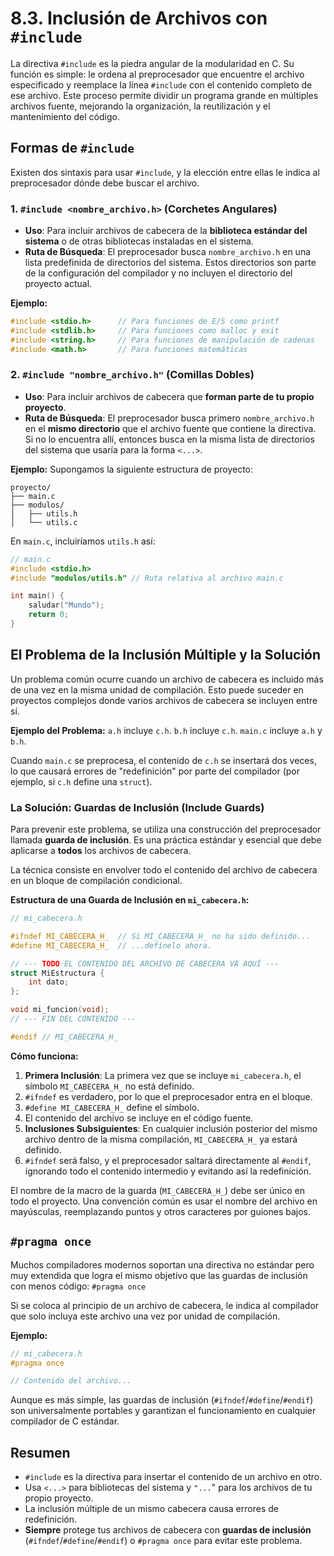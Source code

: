 # 8.3. Inclusión de Archivos con `#include`

La directiva `#include` es la piedra angular de la modularidad en C. Su función es simple: le ordena al preprocesador que encuentre el archivo especificado y reemplace la línea `#include` con el contenido completo de ese archivo. Este proceso permite dividir un programa grande en múltiples archivos fuente, mejorando la organización, la reutilización y el mantenimiento del código.

## Formas de `#include`

Existen dos sintaxis para usar `#include`, y la elección entre ellas le indica al preprocesador dónde debe buscar el archivo.

### 1. `#include <nombre_archivo.h>` (Corchetes Angulares)

- **Uso**: Para incluir archivos de cabecera de la **biblioteca estándar del sistema** o de otras bibliotecas instaladas en el sistema.
- **Ruta de Búsqueda**: El preprocesador busca `nombre_archivo.h` en una lista predefinida de directorios del sistema. Estos directorios son parte de la configuración del compilador y no incluyen el directorio del proyecto actual.

**Ejemplo:**

```c
#include <stdio.h>      // Para funciones de E/S como printf
#include <stdlib.h>     // Para funciones como malloc y exit
#include <string.h>     // Para funciones de manipulación de cadenas
#include <math.h>       // Para funciones matemáticas
```

### 2. `#include "nombre_archivo.h"` (Comillas Dobles)

- **Uso**: Para incluir archivos de cabecera que **forman parte de tu propio proyecto**.
- **Ruta de Búsqueda**: El preprocesador busca primero `nombre_archivo.h` en el **mismo directorio** que el archivo fuente que contiene la directiva. Si no lo encuentra allí, entonces busca en la misma lista de directorios del sistema que usaría para la forma `<...>`.

**Ejemplo:**
Supongamos la siguiente estructura de proyecto:

```
proyecto/
├── main.c
├── modulos/
│   ├── utils.h
│   └── utils.c
```

En `main.c`, incluiríamos `utils.h` así:

```c
// main.c
#include <stdio.h>
#include "modulos/utils.h" // Ruta relativa al archivo main.c

int main() {
    saludar("Mundo");
    return 0;
}
```

## El Problema de la Inclusión Múltiple y la Solución

Un problema común ocurre cuando un archivo de cabecera es incluido más de una vez en la misma unidad de compilación. Esto puede suceder en proyectos complejos donde varios archivos de cabecera se incluyen entre sí.

**Ejemplo del Problema:**
`a.h` incluye `c.h`.
`b.h` incluye `c.h`.
`main.c` incluye `a.h` y `b.h`.

Cuando `main.c` se preprocesa, el contenido de `c.h` se insertará dos veces, lo que causará errores de "redefinición" por parte del compilador (por ejemplo, si `c.h` define una `struct`).

### La Solución: Guardas de Inclusión (Include Guards)

Para prevenir este problema, se utiliza una construcción del preprocesador llamada **guarda de inclusión**. Es una práctica estándar y esencial que debe aplicarse a **todos** los archivos de cabecera.

La técnica consiste en envolver todo el contenido del archivo de cabecera en un bloque de compilación condicional.

**Estructura de una Guarda de Inclusión en `mi_cabecera.h`:**

```c
// mi_cabecera.h

#ifndef MI_CABECERA_H_  // Si MI_CABECERA_H_ no ha sido definido...
#define MI_CABECERA_H_  // ...defínelo ahora.

// --- TODO EL CONTENIDO DEL ARCHIVO DE CABECERA VA AQUÍ ---
struct MiEstructura {
    int dato;
};

void mi_funcion(void);
// --- FIN DEL CONTENIDO ---

#endif // MI_CABECERA_H_
```

**Cómo funciona:**

1.  **Primera Inclusión**: La primera vez que se incluye `mi_cabecera.h`, el símbolo `MI_CABECERA_H_` no está definido.
2.  `#ifndef` es verdadero, por lo que el preprocesador entra en el bloque.
3.  `#define MI_CABECERA_H_` define el símbolo.
4.  El contenido del archivo se incluye en el código fuente.
5.  **Inclusiones Subsiguientes**: En cualquier inclusión posterior del mismo archivo dentro de la misma compilación, `MI_CABECERA_H_` ya estará definido.
6.  `#ifndef` será falso, y el preprocesador saltará directamente al `#endif`, ignorando todo el contenido intermedio y evitando así la redefinición.

El nombre de la macro de la guarda (`MI_CABECERA_H_`) debe ser único en todo el proyecto. Una convención común es usar el nombre del archivo en mayúsculas, reemplazando puntos y otros caracteres por guiones bajos.

## `#pragma once`

Muchos compiladores modernos soportan una directiva no estándar pero muy extendida que logra el mismo objetivo que las guardas de inclusión con menos código:
`#pragma once`

Si se coloca al principio de un archivo de cabecera, le indica al compilador que solo incluya este archivo una vez por unidad de compilación.

**Ejemplo:**

```c
// mi_cabecera.h
#pragma once

// Contenido del archivo...
```

Aunque es más simple, las guardas de inclusión (`#ifndef`/`#define`/`#endif`) son universalmente portables y garantizan el funcionamiento en cualquier compilador de C estándar.

## Resumen

- `#include` es la directiva para insertar el contenido de un archivo en otro.
- Usa `<...>` para bibliotecas del sistema y `"...`" para los archivos de tu propio proyecto.
- La inclusión múltiple de un mismo cabecera causa errores de redefinición.
- **Siempre** protege tus archivos de cabecera con **guardas de inclusión** (`#ifndef`/`#define`/`#endif`) o `#pragma once` para evitar este problema.

